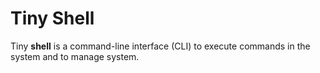 # Tiny Shell

Tiny **shell** is a command-line interface (CLI) to execute commands in the system and to manage system.
